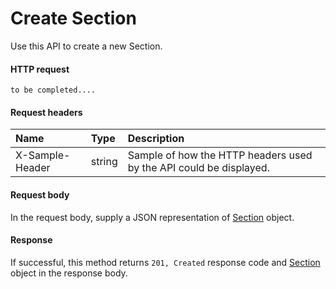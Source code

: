 # Create Section

Use this API to create a new Section.
#### HTTP request
<!-- { "blockType": "ignored" } -->
```http
to be completed....
```
#### Request headers
| Name       | Type | Description|
|:---------------|:--------|:----------|
| X-Sample-Header  | string  | Sample of how the HTTP headers used by the API could be displayed.|

#### Request body
In the request body, supply a JSON representation of [Section](../resources/section.md) object.


#### Response
If successful, this method returns `201, Created` response code and [Section](../resources/section.md) object in the response body.
